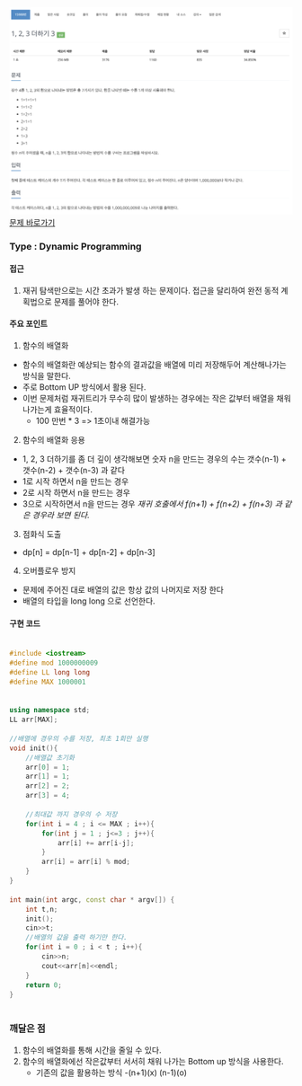 ![Problem](https://raw.githubusercontent.com/seongjinkime/problem-solving/master/images/15988.png)
[문제 바로가기](https://www.acmicpc.net/problem/15988)
### Type : Dynamic Programming

#### 접근
1. 재귀 탐색만으로는 시간 초과가 발생 하는 문제이다. 접근을 달리하여 완전 동적 계획법으로 문제를 풀어야 한다.

#### 주요 포인트
1. 함수의 배열화
  - 함수의 배열화란 예상되는 함수의 결과값을 배열에 미리 저장해두어 계산해나가는 방식을 말한다.
  - 주로 Bottom UP 방식에서 활용 된다.
  - 이번 문제처럼 재귀트리가 무수히 많이 발생하는 경우에는 작은 값부터 배열을 채워나가는게 효율적이다.
    - 100 만번 * 3 => 1초이내 해결가능

2. 함수의 배열화 응용  
  - 1, 2, 3 더하기를 좀 더 깊이 생각해보면 숫자 n을 만드는 경우의 수는 갯수(n-1) + 갯수(n-2) + 갯수(n-3) 과 같다
  - 1로 시작 하면서 n을 만드는 경우
  - 2로 시작 하면서 n을 만드는 경우
  - 3으로 시작하면서 n을 만드는 경우
  *재귀 호출에서 f(n+1) + f(n+2) + f(n+3) 과 같은 경우라 보면 된다.*

3. 점화식 도출  
  - dp[n] = dp[n-1] + dp[n-2] + dp[n-3]

4. 오버플로우 방지  
  - 문제에 주어진 대로 배열의 값은 항상 값의 나머지로 저장 한다
  - 배열의 타입을 long long 으로 선언한다.



#### 구현 코드



```cpp

#include <iostream>
#define mod 1000000009
#define LL long long
#define MAX 1000001


using namespace std;
LL arr[MAX];

//배열에 경우의 수를 저장, 최초 1회만 실행
void init(){
    //배열값 초기화
    arr[0] = 1;
    arr[1] = 1;
    arr[2] = 2;
    arr[3] = 4;

    //최대값 까지 경우의 수 저장
    for(int i = 4 ; i <= MAX ; i++){
        for(int j = 1 ; j<=3 ; j++){
            arr[i] += arr[i-j];
        }
        arr[i] = arr[i] % mod;
    }
}

int main(int argc, const char * argv[]) {
    int t,n;
    init();
    cin>>t;
    //배열의 값을 출력 하기만 한다.
    for(int i = 0 ; i < t ; i++){
        cin>>n;
        cout<<arr[n]<<endl;
    }
    return 0;
}



```

### 깨달은 점
1. 함수의 배열화를 통해 시간을 줄일 수 있다.
2. 함수의 배열화에선 작은값부터 서서히 채워 나가는 Bottom up 방식을 사용한다.
    - 기존의 값을 활용하는 방식
    -(n+1)(x) (n-1)(o)
